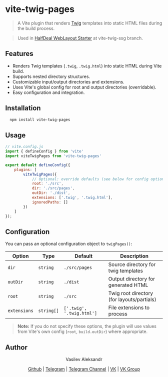 # vite-twig-pages
> A Vite plugin that renders [Twig](https://twig.symfony.com/) templates into static HTML files during the build process.

> Used in [HalfDeal WebLayout Starter](https://github.com/Wyndace/halfdeal-weblayout-starter) at vite-twig-ssg branch.

## Features
- Renders Twig templates (`.twig`, `.twig.html`) into static HTML during Vite build.
- Supports nested directory structures.
- Customizable input/output directories and extensions.
- Uses Vite's global config for root and output directories (overridable).
- Easy configuration and integration.

## Installation
```bash
  npm install vite-twig-pages
```

## Usage
```javascript
// vite.config.js
import { defineConfig } from 'vite'
import viteTwigPages from 'vite-twig-pages'

export default defineConfig({
    plugins: [
        viteTwigPages({
            // Optional: override defaults (see below for config options)
            root: './src',
            dir: './src/pages',
            outDir: './dist',
            extensions: ['.twig', '.twig.html'],
            ignoredPaths: []
        })
    ]
});
```

## Configuration
You can pass an optional configuration object to `twigPages()`:

| Option       | Type         | Default                         | Description                                   |
|--------------|--------------|---------------------------------|-----------------------------------------------|
| `dir`        | `string`     | `./src/pages`                   | Source directory for twig templates           |
| `outDir`     | `string`     | `./dist`                        | Output directory for generated HTML           |
| `root`       | `string`     | `./src`                         | Twig root directory (for layouts/partials)    |
| `extensions` | `string[]`   | `['.twig', '.twig.html']`       | File extensions to process                    |

> **Note:** If you do not specify these options, the plugin will use values from Vite's own config (`root`, `build.outDir`) where appropriate.


## Author
<p align="center">Vasilev Aleksandr</p>
<p align="center">
    <a href="https://github.com/Wyndace">Github</a> |
    <a href="https://t.me/Wyndace">Telegram</a> |
    <a href="https://t.me/smthonit">Telegram Channel</a> |
    <a href="https://vk.com/stylelifedeal.wyndace">VK</a> |
    <a href ="https://vk.com/smthonit">VK Group</a>
</p>
